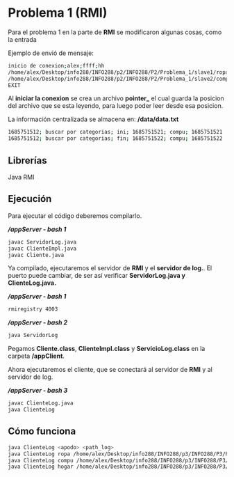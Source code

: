 # Problema 1 (RMI)

Para el problema 1 en la parte de **RMI** se modificaron algunas cosas, como la entrada

Ejemplo de envió de mensaje:

```bash
inicio de conexion;alex;ffff;hh
/home/alex/Desktop/info288/INFO288/p2/INFO288/P2/Problema_1/slave1/ropa.log
/home/alex/Desktop/info288/INFO288/p2/INFO288/P2/Problema_1/slave2/computacion.log
EXIT
```

Al **iniciar la conexion** se crea un archivo **pointer\_<apodo>** el cual guarda la posicion del archivo que se esta leyendo, para luego poder leer desde esa posicion.

La información centralizada se almacena en: **/data/data.txt**

```bash
1685751512; buscar por categorias; ini; 1685751521; compu; 1685751521
1685751512; buscar por categorias; fin; 1685751522; compu; 1685751522
```

## Librerías

Java RMI

## Ejecución

Para ejecutar el código deberemos compilarlo.

**_/appServer - bash 1_**

```bash
javac ServidorLog.java
javac ClienteImpl.java
javac Cliente.java
```

Ya compilado, ejecutaremos el servidor de **RMI** y el **servidor de log.**. El puerto puede cambiar, de ser así verificar **ServidorLog.java y ClienteLog.java.**

**_/appServer - bash 1_**

```bash
rmiregistry 4003
```

**_/appServer - bash 2_**

```bash
java ServidorLog
```

Pegamos **Cliente.class**, **ClienteImpl.class** y **ServicioLog.class** en la carpeta **/appClient**.

Ahora ejecutaremos el cliente, que se conectará al servidor de **RMI** y al servidor de log.

**_/appServer - bash 3_**

```bash
javac ClienteLog.java
java ClienteLog
```

## Cómo funciona

```bash
java ClienteLog <apodo> <path_log>
java ClienteLog ropa /home/alex/Desktop/info288/INFO288/p3/INFO288/P3/Problema_1/slave1/ropa.log
java ClienteLog compu /home/alex/Desktop/info288/INFO288/p3/INFO288/P3/Problema_1/slave2/computacion.log
java ClienteLog hogar /home/alex/Desktop/info288/INFO288/p3/INFO288/P3/Problema_1/slave3/hogar.log

```
